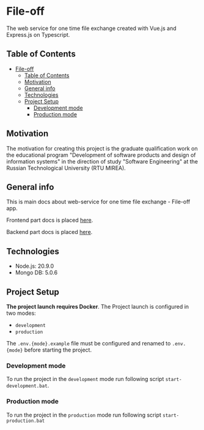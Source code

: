 # File-off

The web service for one time file exchange created with Vue.js and Express.js on Typescript.

## Table of Contents

- [File-off](#file-off)
  - [Table of Contents](#table-of-contents)
  - [Motivation](#motivation)
  - [General info](#general-info)
  - [Technologies](#technologies)
  - [Project Setup](#project-setup)
    - [Development mode](#development-mode)
    - [Production mode](#production-mode)

## Motivation

The motivation for creating this project is the graduate qualification work on the educational program "Development of software products and design of information systems" in the direction of study "Software Engineering" at the Russian Technological University (RTU MIREA).

## General info

This is main docs about web-service for one time file exchange - File-off app.

Frontend part docs is placed [here](https://github.com/Sedonn/file-off-REST-API/tree/master/client).

Backend part docs is placed [here](https://github.com/Sedonn/file-off-REST-API/tree/master/api).

## Technologies

- Node.js: 20.9.0
- Mongo DB: 5.0.6

## Project Setup

**The project launch requires Docker**. The Project launch is configured in two modes:

- `development`
- `production`

The `.env.{mode}.example` file must be configured and renamed to `.env.{mode}` before starting the project.

### Development mode

To run the project in the `development` mode run following script `start-development.bat`.

### Production mode

To run the project in the `production` mode run following script `start-production.bat`
